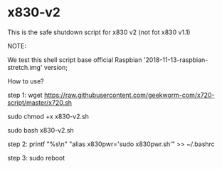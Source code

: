 # x830-v2
This is the safe shutdown script for x830 v2 (not fot x830 v1.1)

NOTE:

We test this shell script base official Raspbian '2018-11-13-raspbian-stretch.img' version;

How to use?

step 1: wget https://raw.githubusercontent.com/geekworm-com/x720-script/master/x720.sh

sudo chmod +x x830-v2.sh

sudo bash x830-v2.sh

step 2: printf "%s\n" "alias x830pwr='sudo x830pwr.sh'" >> ~/.bashrc

step 3: sudo reboot

